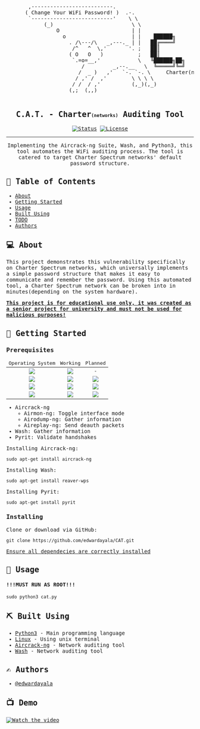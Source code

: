 <p align="center">
  <!-- <a href="" rel="noopener">
 <img width=200px height=200px src="https://i.imgur.com/6wj0hh6.jpg" alt="Project logo"></a> -->
 <pre style="white-space:pre">
       ,--------------------------.                                         
      ( Change Your WiFi Password! )  .-.
       `--------------------------'    \ \
            (_)                         \ \
                O                       | |
                  o                     | |    ██████╗        █████╗        ████████╗
                    . /\---/\   _,---._ | |   ██╔════╝       ██╔══██╗       ╚══██╔══╝
                     /^   ^  \,'       '. ;   ██║            ███████║          ██║
                    ( O   O   )           ;   ██║            ██╔══██║          ██║
                     `.=o=__,'            \   ╚██████╗██╗    ██║  ██║██╗       ██║██╗
                        /         _,--.__   \  ╚═════╝╚═╝    ╚═╝  ╚═╝╚═╝       ╚═╝╚═╝
                       /  _ )   ,'   `-. `-. \     Charter(networks) Auditing Tool
                      / ,' /  ,'        \ \ \ \             by Edward Ayala
                     / /  / ,'          (,_)(,_)
                    (,;  (,,)
 </pre>
</p>
<span style="font-family:monospace">
<h2 align="center">C.A.T. - Charter<span style="font-size:12px">(networks)</span> Auditing Tool</h2>

<div align="center">

[![Status](https://img.shields.io/badge/status-active-success.svg)]()
[![License](https://img.shields.io/badge/license-GNU--GPL3-blue.svg)](/LICENSE)

</div>

---

<p align="center"> Implementing the Aircrack-ng Suite, Wash, and Python3, this tool automates the WiFi auditing process. The tool is catered to target Charter Spectrum networks' default password structure.
<br> 
</p>

## :book: Table of Contents

- [About](#about)
- [Getting Started](#getting_started)
- [Usage](#usage)
- [Built Using](#built_using)
- [TODO](../TODO.md)
- [Authors](#authors)

## :computer:	 About <a name = "about"></a>
This project demonstrates this vulnerability specifically on Charter Spectrum networks, which universally implements a simple password structure that makes it easy to communicate and remember the password. Using this automated tool, a Charter Spectrum network can be broken into in minutes(depending on the system hardware).<br>


[**This project is for educational use only, it was created as a senior project for university and must not be used for malicious purposes!**](https://lmgtfy.com/?q=computer+security+and+ethics)

## 🏁 Getting Started <a name = "getting_started"></a>



### Prerequisites <a name = "pre"></a>
<table style="text-align:center">
<thead>
  <tr>
    <td>Operating System</td>
    <td>Working</td>
    <td>Planned</td>
  </tr>
</thead>
<tbody>
  <tr>
    <td><img src="https://img.icons8.com/color/48/000000/linux.png"/></td>
    <td><img src="https://img.icons8.com/officel/40/000000/checked-2--v1.png"/></td>
    <td>-</td>
  </tr>
  <tr>
    <td><img src="https://img.icons8.com/color/48/000000/android-os.png"/></td>
    <td><img src="https://img.icons8.com/officel/40/000000/multiply.png"/></td>
    <td><img src="https://img.icons8.com/officel/40/000000/checked-2--v1.png"/></td>

  </tr>
  <tr>
    <td><img src="https://img.icons8.com/ios-filled/40/000000/mac-os.png"/></td>
    <td><img src="https://img.icons8.com/officel/40/000000/multiply.png"/></td>
    <td><img src="https://img.icons8.com/officel/40/000000/checked-2--v1.png"/></td>
  </tr>
  <tr>
    <td><img src="https://img.icons8.com/officel/40/000000/windows-10.png"/></td>
    <td><img src="https://img.icons8.com/officel/40/000000/multiply.png"/></td>
    <td><img src="https://img.icons8.com/officel/40/000000/checked-2--v1.png"/></td>
  </tr>
</tbody>
</table>

* Aircrack-ng
  * Airmon-ng: Toggle interface mode
  * Airodump-ng: Gather information
  * Aireplay-ng: Send deauth packets
* Wash: Gather information
* Pyrit: Validate handshakes

Installing Aircrack-ng:
```
sudo apt-get install aircrack-ng
```
Installing Wash:
```
sudo apt-get install reaver-wps
```
Installing Pyrit:
```
sudo apt-get install pyrit
```

### Installing

Clone or download via GitHub:
```
git clone https://github.com/edwardayala/CAT.git
```

[Ensure all dependecies are correctly installed](#pre)


## 🎈 Usage <a name="usage"></a>

#### !!!MUST RUN AS ROOT!!!
```
sudo python3 cat.py
```

## ⛏️ Built Using <a name = "built_using"></a>

- [Python3](https://www.python.org/) - Main programming language
- [Linux](https://www.linux.org/) - Using unix terminal
- [Aircrack-ng](https://www.aircrack-ng.org/) - Network auditing tool
- [Wash](https://github.com/t6x/reaver-wps-fork-t6x) - Network auditing tool

## ✍️ Authors <a name = "authors"></a>

- [@edwardayala](https://github.com/edwardayala)

## :tv: Demo
[![Watch the video](https://img.youtube.com/vi/T-SQJzsDEgBas/maxresdefault.jpg)](https://youtu.be/T-SQJzsDEgBas)

</span>
